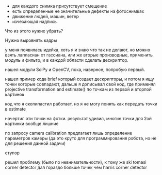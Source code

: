- для каждого снимка присутствует смещение 
- есть определенные не значительные дефекты на фотоснимках
- движение людей, машин, ветер
- изчезающая надпись

Что из этого нужно убрать?

Нужно выровнять кадры

у меня появилась идейка, хоть я и знаю что так не делают, но можно взять лапласиан от гассиана, или
же вторые производные, применить модуль и фильтр, и в каждой области сделать дескриптор.


нашел модули SciPy и OpenCV, пока, наверное, попробую первый.

нашел пример кода brief который создает дескрипторы, и потом я ищу точки которые совпадают, 
дальше я дописывал свой код, где применял projective transformation and estimate() по точкам из первой и вторпой картинок

код что я скопипастил работает, но я не могу понять как передать точки в estimate

начертил эти точки на фотки. результат удивил, многие точки для 2ой картинки вообще лишние

по запросу сamera calibration предлагает лишь определение параметров камеры (да это круто для программирования робота, но не для решения данной задачи)

ступор

решил проблему (было по невнимательности), к тому же ski tomasi corner detector дал гораздо больше точек чем harris corner detector
